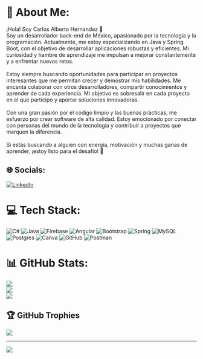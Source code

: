 # 💫 About Me:
¡Hola! Soy Carlos Alberto Hernandez 👋<br>Soy un desarrollador back-end de México, apasionado por la tecnología y la programación. Actualmente, me estoy especializando en Java y Spring Boot, con el objetivo de desarrollar aplicaciones robustas y eficientes. Mi curiosidad y hambre de aprendizaje me impulsan a mejorar constantemente y a enfrentar nuevos retos.<br><br>Estoy siempre buscando oportunidades para participar en proyectos interesantes que me permitan crecer y demostrar mis habilidades. Me encanta colaborar con otros desarrolladores, compartir conocimientos y aprender de cada experiencia. Mi objetivo es sobresalir en cada proyecto en el que participo y aportar soluciones innovadoras.<br><br>Con una gran pasión por el código limpio y las buenas prácticas, me esfuerzo por crear software de alta calidad. Estoy emocionado por conectar con personas del mundo de la tecnología y contribuir a proyectos que marquen la diferencia.<br><br>Si estás buscando a alguien con energía, motivación y muchas ganas de aprender, ¡estoy listo para el desafío! 🚀


## 🌐 Socials:
[![LinkedIn](https://img.shields.io/badge/LinkedIn-%230077B5.svg?logo=linkedin&logoColor=white)](https://linkedin.com/in/https://www.linkedin.com/in/carlosa-hernandez-dev/) 

# 💻 Tech Stack:
![C#](https://img.shields.io/badge/c%23-%23239120.svg?style=flat-square&logo=csharp&logoColor=white) ![Java](https://img.shields.io/badge/java-%23ED8B00.svg?style=flat-square&logo=openjdk&logoColor=white) ![Firebase](https://img.shields.io/badge/firebase-%23039BE5.svg?style=flat-square&logo=firebase) ![Angular](https://img.shields.io/badge/angular-%23DD0031.svg?style=flat-square&logo=angular&logoColor=white) ![Bootstrap](https://img.shields.io/badge/bootstrap-%238511FA.svg?style=flat-square&logo=bootstrap&logoColor=white) ![Spring](https://img.shields.io/badge/spring-%236DB33F.svg?style=flat-square&logo=spring&logoColor=white) ![MySQL](https://img.shields.io/badge/mysql-4479A1.svg?style=flat-square&logo=mysql&logoColor=white) ![Postgres](https://img.shields.io/badge/postgres-%23316192.svg?style=flat-square&logo=postgresql&logoColor=white) ![Canva](https://img.shields.io/badge/Canva-%2300C4CC.svg?style=flat-square&logo=Canva&logoColor=white) ![GitHub](https://img.shields.io/badge/github-%23121011.svg?style=flat-square&logo=github&logoColor=white) ![Postman](https://img.shields.io/badge/Postman-FF6C37?style=flat-square&logo=postman&logoColor=white)
# 📊 GitHub Stats:
![](https://github-readme-stats.vercel.app/api?username=carlos833-alb&theme=buefy&hide_border=false&include_all_commits=false&count_private=false)<br/>
![](https://nirzak-streak-stats.vercel.app/?user=carlos833-alb&theme=buefy&hide_border=false)<br/>
![](https://github-readme-stats.vercel.app/api/top-langs/?username=carlos833-alb&theme=buefy&hide_border=false&include_all_commits=false&count_private=false&layout=compact)

## 🏆 GitHub Trophies
![](https://github-profile-trophy.vercel.app/?username=carlos833-alb&theme=radical&no-frame=false&no-bg=true&margin-w=4)

---
[![](https://visitcount.itsvg.in/api?id=carlos833-alb&icon=0&color=0)](https://visitcount.itsvg.in)

<!-- Proudly created with GPRM ( https://gprm.itsvg.in ) -->
